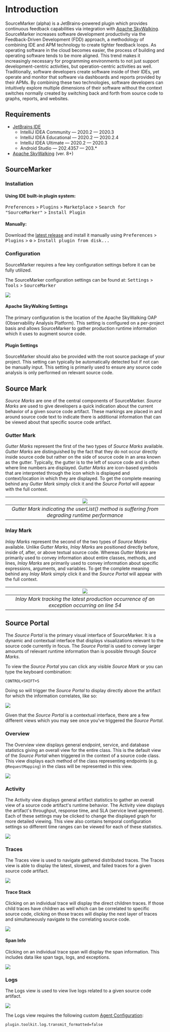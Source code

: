 # Introduction

SourceMarker (alpha) is a JetBrains-powered plugin which provides continuous feedback capabilities via integration with [Apache SkyWalking](https://github.com/apache/skywalking). SourceMarker increases software development productivity via the Feedback-Driven Development (FDD) approach, a methodology of combining IDE and APM technology to create tighter feedback loops. As operating software in the cloud becomes easier, the process of building and operating software tends to be more aligned. This trend makes it increasingly necessary for programming environments to not just support development-centric activities, but operation-centric activities as well. Traditionally, software developers create software inside of their IDEs, yet operate and monitor that software via dashboards and reports provided by their APMs. By combining these two technologies, software developers can intuitively explore multiple dimensions of their software without the context switches normally created by switching back and forth from source code to graphs, reports, and websites.

## Requirements

 - [JetBrains IDE](https://www.jetbrains.com)
    - IntelliJ IDEA Community — 2020.2 — 2020.3
    - IntelliJ IDEA Educational — 2020.2 — 2020.2.4
    - IntelliJ IDEA Ultimate — 2020.2 — 2020.3
    - Android Studio — 202.4357 — 203.*
 - [Apache SkyWalking](https://skywalking.apache.org/) (ver. 8+)

## SourceMarker

### Installation

#### Using IDE built-in plugin system:

  <kbd>Preferences</kbd> > <kbd>Plugins</kbd> > <kbd>Marketplace</kbd> > <kbd>Search for "SourceMarker"</kbd> > <kbd>Install Plugin</kbd>

#### Manually:

  Download the [latest release](https://github.com/sourceplusplus/SourceMarker/releases/latest) and install it manually using
  <kbd>Preferences</kbd> > <kbd>Plugins</kbd> > <kbd>⚙️</kbd> > <kbd>Install plugin from disk...</kbd>



### Configuration

SourceMarker requires a few key configuration settings before it can be fully utilized.

The SourceMarker configuration settings can be found at: <kbd>Settings</kbd> > <kbd>Tools</kbd> > <kbd>SourceMarker</kbd>

![](../.github/media/screenshots/plugin_configuration.png)

#### Apache SkyWalking Settings

The primary configuration is the location of the Apache SkyWalking OAP (Observability Analysis Platform). This setting is configured on a per-project basis and allows SourceMarker to gather production runtime information which it uses to augment source code.

#### Plugin Settings

SourceMarker should also be provided with the root source package of your project. This setting can typically be automatically detected but if not can be manually input. This setting is primarily used to ensure any source code analysis is only performed on relevant source code.



## Source Mark

*Source Marks* are one of the central components of SourceMarker. *Source Marks* are used to give developers a quick indication about the current behavior of a given source code artifact. These markings are placed in and around source code text to indicate there is additional information that can be viewed about that specific source code artifact.



### Gutter Mark

*Gutter Marks* represent the first of the two types of *Source Marks* available. *Gutter Marks* are distinguished by the fact that they do not occur directly inside source code but rather on the side of source code in an area known as the gutter. Typically, the gutter is to the left of source code and is often where line numbers are displayed. *Gutter Marks* are icon-based symbols that are interpreted through the icon which is displayed and context/location in which they are displayed. To get the complete meaning behind any *Gutter Mark* simply click it and the *Source Portal* will appear with the full context.

|    ![](../.github/media/screenshots/performance_ramp.png)    |
| :----------------------------------------------------------: |
| *Gutter Mark indicating the userList() method is suffering from degrading runtime performance* |



### Inlay Mark

*Inlay Marks* represent the second of the two types of *Source Marks* available. Unlike *Gutter Marks*, *Inlay Marks* are positioned directly before, inside of, after, or above textual source code. Whereas *Gutter Marks* are primarily used to convey information about entire classes, methods, and lines, *Inlay Marks* are primarily used to convey information about specific expressions, arguments, and variables. To get the complete meaning behind any *Inlay Mark* simply click it and the *Source Portal* will appear with the full context.

|      ![](../.github/media/screenshots/track_sioobe.gif)      |
| :----------------------------------------------------------: |
| *Inlay Mark tracking the latest production occurrence of an exception occurring on line 54* |



## Source Portal

The *Source Portal* is the primary visual interface of SourceMarker. It is a dynamic and contextual interface that displays visualizations relevant to the source code currently in focus. The *Source Portal* is used to convey larger amounts of relevant runtime information than is possible through *Source Marks*.

To view the *Source Portal* you can click any visible *Source Mark* or you can type the keyboard combination:

```
CONTROL+SHIFT+S
```

Doing so will trigger the *Source Portal* to display directly above the artifact for which the information correlates, like so:

![](../.github/media/screenshots/open_activity.gif)

Given that the *Source Portal* is a contextual interface, there are a few different views which you may see once you've triggered the *Source Portal*.



### Overview

The Overview view displays general endpoint, service, and database statistics giving an overall view for the entire class. This is the default view of the *Source Portal* when triggered in the context of a source code class. This view displays each method of the class representing endpoints (e.g. `@RequestMapping`) in the class will be represented in this view.

![](../.github/media/screenshots/overview.gif)



### Activity

The Activity view displays general artifact statistics to gather an overall view of a source code artifact's runtime behavior. The Activity view displays the artifact's throughput, response time, and SLA (service level agreement). Each of these settings may be clicked to change the displayed graph for more detailed viewing. This view also contains temporal configuration settings so different time ranges can be viewed for each of these statistics.

![](../.github/media/screenshots/activity_view.gif)



### Traces

The Traces view is used to navigate gathered distributed traces. The Traces view is able to display the latest, slowest, and failed traces for a given source code artifact.

![](../.github/media/screenshots/latest_traces.gif)



#### Trace Stack

Clicking on an individual trace will display the direct children traces. If those child traces have children as well which can be correlated to specific source code, clicking on those traces will display the next layer of traces and simultaneously navigate to the correlating source code.

![](../.github/media/screenshots/trace_stack.png)



#### Span Info

Clicking on an individual trace span will display the span information. This includes data like span tags, logs, and exceptions.

![](../.github/media/screenshots/span_info.gif)



### Logs

The Logs view is used to view live logs related to a given source code artifact.

![](../.github/media/screenshots/logging.gif)



The Logs view requires the following custom [Agent Configuration](https://github.com/apache/skywalking/blob/master/docs/en/setup/service-agent/java-agent/README.md#table-of-agent-configuration-properties):

```properties
plugin.toolkit.log.transmit_formatted=false
```
